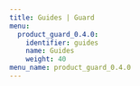 ```yaml
---
title: Guides | Guard
menu:
  product_guard_0.4.0:
    identifier: guides
    name: Guides
    weight: 40
menu_name: product_guard_0.4.0
---
```

